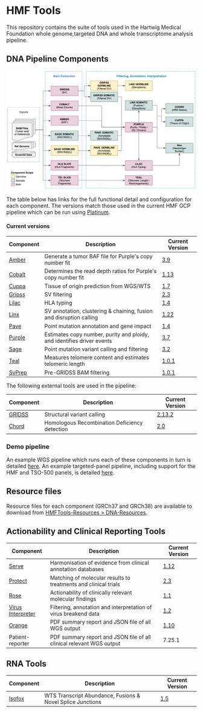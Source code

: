 # HMF Tools

This repository contains the suite of tools used in the Hartwig Medical Foundation whole genome,targeted DNA and whole transcriptome analysis pipeline.  

## DNA Pipeline Components

![HMF_Pipeline](./pipeline/hmf_tools_pipeline.png)

The table below has links for the full functional detail and configuration for each component. The versions match those used in the current HMF GCP pipeline which can be run using [Platinum](https://github.com/hartwigmedical/platinum).

#### Current versions
Component | Description                                                            | Current Version
---|------------------------------------------------------------------------|---
[Amber](./amber/README.md) | Generate a tumor BAF file for Purple's copy number fit                 | [3.9](https://github.com/hartwigmedical/hmftools/releases/tag/amber-v3.9)
[Cobalt](./cobalt/README.md) | Determines the read depth ratios for Purple's copy number fit          | [1.13](https://github.com/hartwigmedical/hmftools/releases/tag/cobalt-v1.13)
[Cuppa](./cuppa/README.md) | Tissue of origin prediction from WGS/WTS                               | [1.7](https://github.com/hartwigmedical/hmftools/releases/tag/cuppa-v1.7)
[Gripss](./gripss/README.md) | SV filtering                                                           | [2.3](https://github.com/hartwigmedical/hmftools/releases/tag/gripss-v2.3) 
[Lilac](./lilac/README.md) | HLA typing                                                             | [1.4](https://github.com/hartwigmedical/hmftools/releases/tag/lilac-v1.4)
[Linx](./linx/README.md) | SV annotation, clustering & chaining, fusion and disruption calling    | [1.22](https://github.com/hartwigmedical/hmftools/releases/tag/linx-v1.22)
[Pave](./pave/README.md) | Point mutation annotation and gene impact                              | [1.4](https://github.com/hartwigmedical/hmftools/releases/tag/pave-v1.4)
[Purple](./purple/README.md) | Estimates copy number, purity and ploidy, and identifies driver events | [3.7](https://github.com/hartwigmedical/hmftools/releases/tag/purple-v3.7)
[Sage](./sage/README.md) | Point mutation variant calling and filtering                           | [3.2](https://github.com/hartwigmedical/hmftools/releases/tag/sage-v3.2)
[Teal](./teal/README.md) | Measures telomere content and estimates telomeric length               | [1.0.1](https://github.com/hartwigmedical/hmftools/releases/tag/teal-v1.0.1)
[SvPrep](./sv-prep/README.md) | Pre-GRIDSS BAM filtering | [1.0.1](https://github.com/hartwigmedical/hmftools/releases/tag/sv-prep-v1.0.1)

The following external tools are used in the pipeline:

Component | Description | Current Version
---|---|---
[GRIDSS](https://github.com/PapenfussLab/gridss) | Structural variant calling | [2.13.2](https://github.com/PapenfussLab/gridss/releases/tag/v2.13.2)
[Chord](https://github.com/UMCUGenetics/CHORD) | Homologous Recombination Deficiency detection | [2.0](https://github.com/UMCUGenetics/CHORD/releases/tag/2.00)


### Demo pipeline
An example WGS pipeline which runs each of these components in turn is detailed [here](./pipeline/README_WGS.md).
An example targeted-panel pipeline, including support for the HMF and TSO-500 panels, is detailed [here](./pipeline/README_PANEL.md).

## Resource files
Resource files for each component (GRCh37 and GRCh38) are available to download from [HMFTools-Resources > DNA-Resources](https://resources.hartwigmedicalfoundation.nl/). 

## Actionability and Clinical Reporting Tools

Component | Description                                                          | Current Version
---|----------------------------------------------------------------------|---
[Serve](./serve/README.md) | Harmonisation of evidence from clinical annotation databases         | [1.12](https://github.com/hartwigmedical/hmftools/releases/tag/serve-v1.12) 
[Protect](./protect/README.md) | Matching of molecular results to treatments and clinical trials      | [2.3](https://github.com/hartwigmedical/hmftools/releases/tag/protect-v2.3)
[Rose](./rose/README.md) | Actionability of clinically relevant molecular findings              | [1.1](https://github.com/hartwigmedical/hmftools/releases/tag/rose-v1.1)
[Virus Interpreter](./virus-interpreter/README.md) | Filtering, annotation and interpretation of virus breakend data      | [1.2](https://github.com/hartwigmedical/hmftools/releases/tag/virus-interpreter-v1.2)
[Orange](./orange/README.md) | PDF summary report and JSON file of all WGS output                   | [1.10](https://github.com/hartwigmedical/hmftools/releases/tag/orange-v1.10)
Patient-reporter | PDF summary report and JSON file of all clinical relevant WGS output | 7.25.1

## RNA Tools

Component | Description | Current Version
---|---|---
[Isofox](./isofox/README.md) | WTS Transcript Abundance, Fusions & Novel Splice Junctions | [1.5](https://github.com/hartwigmedical/hmftools/releases/tag/isofox-v1.5)

